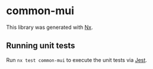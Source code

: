 # common-mui

This library was generated with [Nx](https://nx.dev).

## Running unit tests

Run `nx test common-mui` to execute the unit tests via [Jest](https://jestjs.io).
